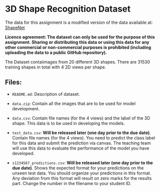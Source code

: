 # 3D Shape Recognition Dataset

The data for this assignment is a modified version of the data available at: [ShapeNet](https://shapenet.org/)

**Licence agreement: The dataset can only be used for the purpose of this assignment. Sharing or distributing this data or using this data for any other commercial or non-commercial purposes is prohibited (including uploading the data to a public GitHub repository).**

The Dataset contaiimages from 20 different 3D shapes. There are 31530 training shapes in total with 4 2D views per shape.
             

## Files:
- `README.md`: Description of dataset.
    
- `data.zip`: Contain all the images that are to be used for model development.

- `data.csv`: Contain file names (for the 4 views) and the label of the 3D shape. This data is to be used in developing the models.

- `test_data.csv`: **Will be released later (one day prior to the due date)**. Contain file names (for the 4 views). You need to predict the class label for this data and submit the prediction via canvas. The teaching team will use this data to evaluate the performance of the model you have developed.

- `s1234567_predictions.csv`: **Will be released later (one day prior to the due date)**. Shows the expected format for your predictions on the unseen test data. You should organize your predictions in this format. Any deviation from this format will result on zero marks for the results part. Change the number in the filename to your student ID.
